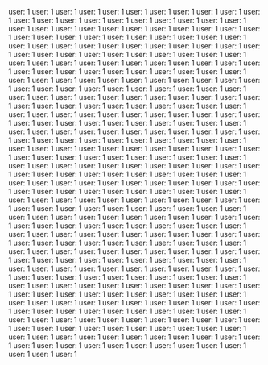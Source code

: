 user: 1
user: 1
user: 1
user: 1
user: 1
user: 1
user: 1
user: 1
user: 1
user: 1
user: 1
user: 1
user: 1
user: 1
user: 1
user: 1
user: 1
user: 1
user: 1
user: 1
user: 1
user: 1
user: 1
user: 1
user: 1
user: 1
user: 1
user: 1
user: 1
user: 1
user: 1
user: 1
user: 1
user: 1
user: 1
user: 1
user: 1
user: 1
user: 1
user: 1
user: 1
user: 1
user: 1
user: 1
user: 1
user: 1
user: 1
user: 1
user: 1
user: 1
user: 1
user: 1
user: 1
user: 1
user: 1
user: 1
user: 1
user: 1
user: 1
user: 1
user: 1
user: 1
user: 1
user: 1
user: 1
user: 1
user: 1
user: 1
user: 1
user: 1
user: 1
user: 1
user: 1
user: 1
user: 1
user: 1
user: 1
user: 1
user: 1
user: 1
user: 1
user: 1
user: 1
user: 1
user: 1
user: 1
user: 1
user: 1
user: 1
user: 1
user: 1
user: 1
user: 1
user: 1
user: 1
user: 1
user: 1
user: 1
user: 1
user: 1
user: 1
user: 1
user: 1
user: 1
user: 1
user: 1
user: 1
user: 1
user: 1
user: 1
user: 1
user: 1
user: 1
user: 1
user: 1
user: 1
user: 1
user: 1
user: 1
user: 1
user: 1
user: 1
user: 1
user: 1
user: 1
user: 1
user: 1
user: 1
user: 1
user: 1
user: 1
user: 1
user: 1
user: 1
user: 1
user: 1
user: 1
user: 1
user: 1
user: 1
user: 1
user: 1
user: 1
user: 1
user: 1
user: 1
user: 1
user: 1
user: 1
user: 1
user: 1
user: 1
user: 1
user: 1
user: 1
user: 1
user: 1
user: 1
user: 1
user: 1
user: 1
user: 1
user: 1
user: 1
user: 1
user: 1
user: 1
user: 1
user: 1
user: 1
user: 1
user: 1
user: 1
user: 1
user: 1
user: 1
user: 1
user: 1
user: 1
user: 1
user: 1
user: 1
user: 1
user: 1
user: 1
user: 1
user: 1
user: 1
user: 1
user: 1
user: 1
user: 1
user: 1
user: 1
user: 1
user: 1
user: 1
user: 1
user: 1
user: 1
user: 1
user: 1
user: 1
user: 1
user: 1
user: 1
user: 1
user: 1
user: 1
user: 1
user: 1
user: 1
user: 1
user: 1
user: 1
user: 1
user: 1
user: 1
user: 1
user: 1
user: 1
user: 1
user: 1
user: 1
user: 1
user: 1
user: 1
user: 1
user: 1
user: 1
user: 1
user: 1
user: 1
user: 1
user: 1
user: 1
user: 1
user: 1
user: 1
user: 1
user: 1
user: 1
user: 1
user: 1
user: 1
user: 1
user: 1
user: 1
user: 1
user: 1
user: 1
user: 1
user: 1
user: 1
user: 1
user: 1
user: 1
user: 1
user: 1
user: 1
user: 1
user: 1
user: 1
user: 1
user: 1
user: 1
user: 1
user: 1
user: 1
user: 1
user: 1
user: 1
user: 1
user: 1
user: 1
user: 1
user: 1
user: 1
user: 1
user: 1
user: 1
user: 1
user: 1
user: 1
user: 1
user: 1
user: 1
user: 1
user: 1
user: 1
user: 1
user: 1
user: 1
user: 1
user: 1
user: 1
user: 1
user: 1
user: 1
user: 1
user: 1
user: 1
user: 1
user: 1
user: 1
user: 1
user: 1
user: 1
user: 1
user: 1
user: 1
user: 1
user: 1
user: 1
user: 1
user: 1
user: 1
user: 1
user: 1
user: 1
user: 1
user: 1
user: 1
user: 1
user: 1
user: 1
user: 1
user: 1
user: 1
user: 1
user: 1
user: 1
user: 1
user: 1
user: 1
user: 1
user: 1
user: 1
user: 1
user: 1
user: 1
user: 1
user: 1
user: 1
user: 1
user: 1
user: 1
user: 1
user: 1
user: 1
user: 1
user: 1
user: 1
user: 1
user: 1
user: 1
user: 1
user: 1
user: 1
user: 1
user: 1
user: 1
user: 1
user: 1
user: 1
user: 1
user: 1
user: 1
user: 1
user: 1
user: 1
user: 1
user: 1
user: 1
user: 1
user: 1
user: 1
user: 1
user: 1
user: 1
user: 1
user: 1
user: 1
user: 1
user: 1
user: 1
user: 1
user: 1
user: 1
user: 1
user: 1
user: 1
user: 1
user: 1
user: 1
user: 1
user: 1
user: 1
user: 1
user: 1
user: 1
user: 1
user: 1
user: 1
user: 1
user: 1
user: 1
user: 1
user: 1
user: 1
user: 1
user: 1
user: 1
user: 1
user: 1
user: 1
user: 1
user: 1
user: 1
user: 1
user: 1
user: 1
user: 1
